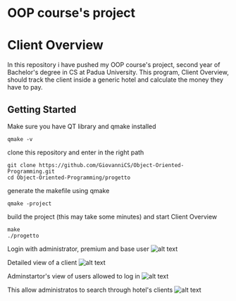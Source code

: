 # OOP course's project
# Client Overview
In this repository i have pushed my OOP course's project, second year of Bachelor's degree in CS at Padua University. 
This program, Client Overview, should track the client inside a generic hotel and calculate the money they have to pay.
## Getting Started
Make sure you have QT library and qmake installed
```
qmake -v
```
clone this repository and enter in the right path
```
git clone https://github.com/GiovanniCS/Object-Oriented-Programming.git
cd Object-Oriented-Programming/progetto
```
generate the makefile using qmake
```
qmake -project
```
build the project (this may take some minutes) and start Client Overview
```
make
./progetto
```
Login with administrator, premium and base user
![alt text](https://user-images.githubusercontent.com/25981629/37532517-87566d76-293f-11e8-82e6-738fc072079b.png)

Detailed view of a client
![alt text](https://user-images.githubusercontent.com/25981629/37532514-872b6400-293f-11e8-8e05-7dfcd77b5f46.png)

Adminstartor's view of users allowed to log in
![alt text](https://user-images.githubusercontent.com/25981629/37532510-86fee11e-293f-11e8-8bfa-7996ccc659f6.png)

This allow administratos to search through hotel's clients
![alt text](https://user-images.githubusercontent.com/25981629/37532509-86d31e80-293f-11e8-948c-c4c29ca8e9ce.png)
